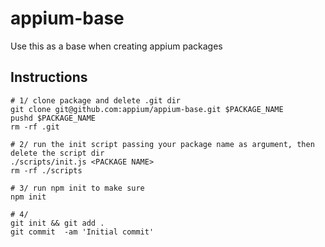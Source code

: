 appium-base
===================

Use this as a base when creating appium packages

Instructions
-------

```
# 1/ clone package and delete .git dir
git clone git@github.com:appium/appium-base.git $PACKAGE_NAME
pushd $PACKAGE_NAME
rm -rf .git

# 2/ run the init script passing your package name as argument, then delete the script dir
./scripts/init.js <PACKAGE NAME>
rm -rf ./scripts

# 3/ run npm init to make sure
npm init

# 4/
git init && git add .
git commit  -am 'Initial commit'
```
